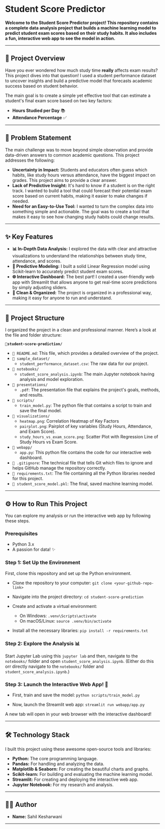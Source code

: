 # Student Score Predictor

**Welcome to the Student Score Predictor project! This repository contains a complete data analysis project that builds a machine learning model to predict student exam scores based on their study habits. It also includes a fun, interactive web app to see the model in action.**

---

## 📜 Project Overview

Have you ever wondered how much study time **really** affects exam results? This project dives into that question! I used a student performance dataset to uncover insights and build a predictive model that forecasts academic success based on student behavior.

The main goal is to create a simple yet effective tool that can estimate a student's final exam score based on two key factors:
- **Hours Studied per Day** 📚
- **Attendance Percentage** ✅

---

## 🎯 Problem Statement

The main challenge was to move beyond simple observation and provide data-driven answers to common academic questions. This project addresses the following:

- **Uncertainty in Impact:** Students and educators often guess which habits, like study hours versus attendance, have the biggest impact on grades. This project aims to provide a clear answer.
- **Lack of Predictive Insight:** It's hard to know if a student is on the right track. I wanted to build a tool that could forecast their potential exam score based on current habits, making it easier to make changes if needed.
- **Need for an Easy-to-Use Tool:** I wanted to turn the complex data into something simple and actionable. The goal was to create a tool that makes it easy to see how changing study habits could change results.

---

## ✨ Key Features

- **📊 In-Depth Data Analysis:** I explored the data with clear and attractive visualizations to understand the relationships between study time, attendance, and scores.
- **🤖 Predictive Modeling:** I built a solid Linear Regression model using Scikit-learn to accurately predict student exam scores.
- **🌐 Interactive Dashboard:** The best part! I created a user-friendly web app with Streamlit that allows anyone to get real-time score predictions by simply adjusting sliders.
- **📂 Clean & Organized:** The project is organized in a professional way, making it easy for anyone to run and understand.

---

## 📂 Project Structure

I organized the project in a clean and professional manner. Here’s a look at the file and folder structure:

**`📂student-score-prediction/`**
-   `📄 README.md`: This file, which provides a detailed overview of the project.
-   `📁 sample_dataset/`
    -   `student_performance_dataset.csv`: The raw data for our project.
-   `📁 notebooks/`
    -   `student_score_analysis.ipynb`: The main Jupyter notebook having analysis and model exploration.
-   `📁 presentations/`
    -   `.pdf`: The presentation file that explains the project's goals, methods, and results.
-   `📁 scripts/`
    -   `train_model.py`: The python file that contains a script to train and save the final model.
-   `📁 visualizations/`
    -   `heatmap.png`: Correlation Heatmap of Key Factors
    -   `pairplot.png`: Pairplot of key variables (Study Hours, Attendance, and Exam Score).
    -   `study_hours_vs_exam_score.png`: Scatter Plot with Regression Line of Study Hours vs Exam Score.
-   `📁 webapp/`
    -   `app.py`: This python file contains the code for our interactive web dashboard.
-   `📄 .gitignore`: The technical file that tells Git which files to ignore and helps GitHub manage the repository correctly.
-   `📄 requirements.txt`: The file containing all the Python libraries needed for this project.
-   `📄 student_score_model.pkl`: The final, saved machine learning model.

---

## ⚙️ How to Run This Project

You can explore my analysis or run the interactive web app by following these steps.

### Prerequisites
- Python 3.x
- A passion for data! ✨


### Step 1: Set Up the Environment

First, clone this repository and set up the Python environment.

-   Clone the repository to your computer: `git clone <your-github-repo-link>`
-   Navigate into the project directory: `cd student-score-prediction`
-   Create and activate a virtual environment:
    -   On Windows: `.venv\Scripts\activate`
    -   On macOS/Linux: `source .venv/bin/activate`

-   Install all the necessary libraries: `pip install -r requirements.txt`


### Step 2: Explore the Analysis 📊

Start Jupyter Lab using this `jupyter lab` and then, navigate to the `notebooks/` folder and open `student_score_analysis.ipynb`. (Either do this orr directly navigate to the `notebooks/` folder and `student_score_analysis.ipynb`.)


### Step 3: Launch the Interactive Web App! 🚀

-   First, train and save the model: `python scripts/train_model.py`

-   Now, launch the Streamlit web app: `streamlit run webapp/app.py`

A new tab will open in your web browser with the interactive dashboard!

---

## 🛠️ Technology Stack

I built this project using these awesome open-source tools and libraries:

-   **Python:** The core programming language.
-   **Pandas:** For handling and analyzing the data.
-   **Matplotlib & Seaborn:** For creating the beautiful charts and graphs.
-   **Scikit-learn:** For building and evaluating the machine learning model.
-   **Streamlit:** For creating and deploying the interactive web app.
-   **Jupyter Notebook:** For my research and analysis.

---

## 👨‍💻 Author

-   **Name:** Sahil Kesharwani

---